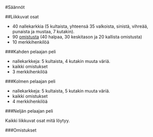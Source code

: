 #Säännöt

##Liikkuvat osat

* 40 nallekarkkia (5 kultaista, yhteensä 35 valkoista, sinistä, vihreää, punaista ja mustaa, 7 kutakin).
* 90 [omistusta](###Omistukset) (40 halpaa, 30 keskitason ja 20 kallista omistusta)
* 10 merkkihenkilöä

###Kahden pelaajan peli

* nallekarkkeja: 5 kultaista, 4 kutakin muuta väriä.
* kaikki omistukset
* 3 merkkihenkilöä

###Kolmen pelaajan peli

* nallekarkkeja: 5 kultaista, 5 kutakin muuta väriä.
* kaikki omistukset
* 4 merkkihenkilöä

###Neljän pelaajan peli

Kaikki liikkuvat osat mitä löytyy.

###Omistukset

